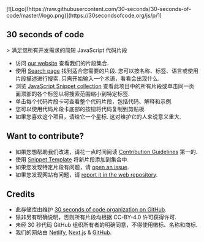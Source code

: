 <div class="github-widget" data-repo="30-seconds/30-seconds-of-code"></div>
[![Logo](https://raw.githubusercontent.com/30-seconds/30-seconds-of-code/master//logo.png)](https://30secondsofcode.org/js/p/1)

## 30 seconds of code

&gt; 满足您所有开发需求的简短 JavaScript 代码片段

* 访问 [our website](https://30secondsofcode.org) 查看我们的片段集合.
* 使用 [Search page](https://30secondsofcode.org/search) 找到适合您需要的片段. 您可以按名称、标签、语言或使用片段描述进行搜索. 只需开始输入一个术语，看看会出现什么.
* 浏览 [JavaScript Snippet collection](https://30secondsofcode.org/js/p/1) 查看此项目中的所有片段或单击同一页面顶部的各个标签以将搜索范围缩小到特定标签.
* 单击每个代码片段卡可查看整个代码片段，包括代码、解释和示例.
* 您可以使用代码片段卡底部的按钮将代码复制到剪贴板.
 * 如果您喜欢这个项目，请给它一个星标. 这对维护它的人来说意义重大.

## Want to contribute?

* 如果您想帮助我们改进，请花一点时间阅读 [Contribution Guidelines](https://github.com/30-seconds/30-seconds-of-code/blob/master//CONTRIBUTING.md) 第一的.
* 使用 [Snippet Template](https://github.com/30-seconds/30-seconds-of-code/blob/master//snippet-template.md) 将新片段添加到集合中.
* 如果您发现特定片段有问题，请 [open an issue](https://github.com/30-seconds/30-seconds-of-code/issues/new).
* 如果您发现网站有问题，请 [report it in the web repository](https://github.com/30-seconds/30-seconds-web/issues/new).

## Credits

* 此存储库由维护 [30 seconds of code organization on GitHub](https://github.com/30-seconds).
* 除非另有明确说明，否则所有片段均根据 CC-BY-4.0 许可获得许可.
* 未经 30 秒代码 GitHub 组织所有者的明确同意，不得使用徽标、名称和商标.
* 我们的网站由 [Netlify](https://www.netlify.com/), [Next.js](https://nextjs.org/) & [GitHub](https://github.com/).
